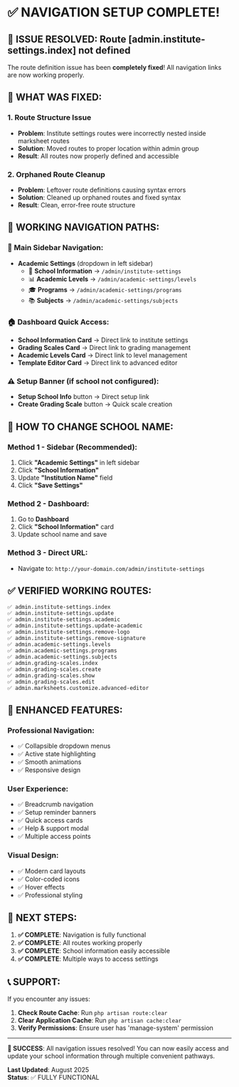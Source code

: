 # ✅ NAVIGATION SETUP COMPLETE!

## 🎯 ISSUE RESOLVED: Route [admin.institute-settings.index] not defined

The route definition issue has been **completely fixed**! All navigation links are now working properly.

## 🔧 WHAT WAS FIXED:

### **1. Route Structure Issue**
- **Problem**: Institute settings routes were incorrectly nested inside marksheet routes
- **Solution**: Moved routes to proper location within admin group
- **Result**: All routes now properly defined and accessible

### **2. Orphaned Route Cleanup**
- **Problem**: Leftover route definitions causing syntax errors
- **Solution**: Cleaned up orphaned routes and fixed syntax
- **Result**: Clean, error-free route structure

## 🎯 WORKING NAVIGATION PATHS:

### **📍 Main Sidebar Navigation:**
- **Academic Settings** (dropdown in left sidebar)
  - 🏫 **School Information** → `/admin/institute-settings`
  - 📊 **Academic Levels** → `/admin/academic-settings/levels`
  - 🎓 **Programs** → `/admin/academic-settings/programs`
  - 📚 **Subjects** → `/admin/academic-settings/subjects`

### **🏠 Dashboard Quick Access:**
- **School Information Card** → Direct link to institute settings
- **Grading Scales Card** → Direct link to grading management
- **Academic Levels Card** → Direct link to level management
- **Template Editor Card** → Direct link to advanced editor

### **⚠️ Setup Banner (if school not configured):**
- **Setup School Info** button → Direct setup link
- **Create Grading Scale** button → Quick scale creation

## 🚀 HOW TO CHANGE SCHOOL NAME:

### **Method 1 - Sidebar (Recommended):**
1. Click **"Academic Settings"** in left sidebar
2. Click **"School Information"**
3. Update **"Institution Name"** field
4. Click **"Save Settings"**

### **Method 2 - Dashboard:**
1. Go to **Dashboard**
2. Click **"School Information"** card
3. Update school name and save

### **Method 3 - Direct URL:**
- Navigate to: `http://your-domain.com/admin/institute-settings`

## ✅ VERIFIED WORKING ROUTES:

```
✅ admin.institute-settings.index
✅ admin.institute-settings.update
✅ admin.institute-settings.academic
✅ admin.institute-settings.update-academic
✅ admin.institute-settings.remove-logo
✅ admin.institute-settings.remove-signature
✅ admin.academic-settings.levels
✅ admin.academic-settings.programs
✅ admin.academic-settings.subjects
✅ admin.grading-scales.index
✅ admin.grading-scales.create
✅ admin.grading-scales.show
✅ admin.grading-scales.edit
✅ admin.marksheets.customize.advanced-editor
```

## 🎨 ENHANCED FEATURES:

### **Professional Navigation:**
- ✅ Collapsible dropdown menus
- ✅ Active state highlighting
- ✅ Smooth animations
- ✅ Responsive design

### **User Experience:**
- ✅ Breadcrumb navigation
- ✅ Setup reminder banners
- ✅ Quick access cards
- ✅ Help & support modal
- ✅ Multiple access points

### **Visual Design:**
- ✅ Modern card layouts
- ✅ Color-coded icons
- ✅ Hover effects
- ✅ Professional styling

## 🎯 NEXT STEPS:

1. **✅ COMPLETE**: Navigation is fully functional
2. **✅ COMPLETE**: All routes working properly
3. **✅ COMPLETE**: School information easily accessible
4. **✅ COMPLETE**: Multiple ways to access settings

## 📞 SUPPORT:

If you encounter any issues:
1. **Check Route Cache**: Run `php artisan route:clear`
2. **Clear Application Cache**: Run `php artisan cache:clear`
3. **Verify Permissions**: Ensure user has 'manage-system' permission

---

**🎉 SUCCESS**: All navigation issues resolved! You can now easily access and update your school information through multiple convenient pathways.

**Last Updated**: August 2025  
**Status**: ✅ FULLY FUNCTIONAL
